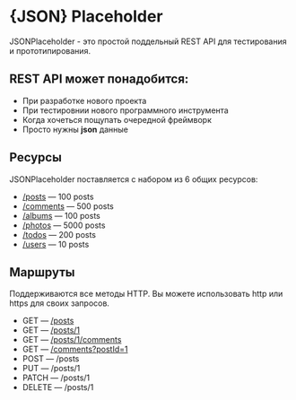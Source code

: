 # {JSON} Placeholder

JSONPlaceholder - это простой поддельный REST API для тестирования и прототипирования.

## REST API может понадобится:

* При разработке нового проекта
* При тестировнии нового программного инструмента
* Когда хочеться пощупать очередной фреймворк
* Просто нужны **json** данные

## Ресурсы

JSONPlaceholder поставляется с набором из 6 общих ресурсов:

* [/posts](https://jsonplaceholder.typicode.com/posts) — 100 posts
* [/comments](https://jsonplaceholder.typicode.com/comments) — 500 posts
* [/albums](https://jsonplaceholder.typicode.com/albums) — 100 posts
* [/photos](https://jsonplaceholder.typicode.com/photos) — 5000 posts
* [/todos](https://jsonplaceholder.typicode.com/todos) — 200 posts
* [/users](https://jsonplaceholder.typicode.com/users) — 10 posts

## Маршруты

Поддерживаются все методы HTTP. Вы можете использовать http или https для своих запросов.

* GET — [/posts](https://jsonplaceholder.typicode.com/posts)
* GET — [/posts/1](https://jsonplaceholder.typicode.com/posts/1)
* GET — [/posts/1/comments](https://jsonplaceholder.typicode.com/posts/1/comments)
* GET — [/comments?postId=1](https://jsonplaceholder.typicode.com/comments?postId=1)
* POST — /posts
* PUT — /posts/1
* PATCH — /posts/1
* DELETE — /posts/1
